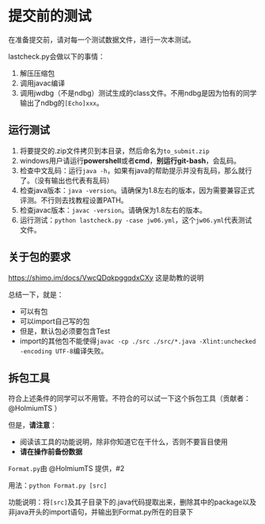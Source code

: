 # 提交前的测试

在准备提交前，请对每一个测试数据文件，进行一次本测试。

lastcheck.py会做以下的事情：
1. 解压压缩包
2. 调用javac编译
3. 调用jwdbg（不是ndbg）测试生成的class文件。不用ndbg是因为怕有的同学输出了ndbg的`[Echo]xxx`。

## 运行测试
1. 将要提交的.zip文件拷贝到本目录，然后命名为`to_submit.zip`
2. windows用户请运行**powershell**或者**cmd**，**别运行git-bash**，会乱码。
3. 检查中文乱码：运行`java -h`，如果有java的帮助提示并没有乱码，那么就行了。（没有输出也代表有乱码）
4. 检查java版本：`java -version`。请确保为1.8左右的版本，因为需要兼容正式评测。不行则去找教程设置PATH。
5. 检查javac版本：`javac -version`。请确保为1.8左右的版本。
6. 运行测试：`python lastcheck.py -case jw06.yml`，这个`jw06.yml`代表测试文件。



## 关于包的要求

https://shimo.im/docs/VwcQDqkpggqdxCXy 这是助教的说明

总结一下，就是：
- 可以有包
- 可以import自己写的包
- 但是，默认包必须要包含Test
- import的其他包不能使得`javac -cp ./src ./src/*.java -Xlint:unchecked -encoding UTF-8`编译失败。


## 拆包工具

符合上述条件的同学可以不用管。不符合的可以试一下这个拆包工具（贡献者：@HolmiumTS ）

但是，**请注意**：
- 阅读该工具的功能说明，除非你知道它在干什么，否则不要盲目使用
- **请在操作前备份数据**

`Format.py`由 @HolmiumTS 提供，#2

用法：`python Format.py [src]`

功能说明：将`[src]`及其子目录下的.java代码提取出来，删除其中的package以及非java开头的import语句，并输出到Format.py所在的目录下